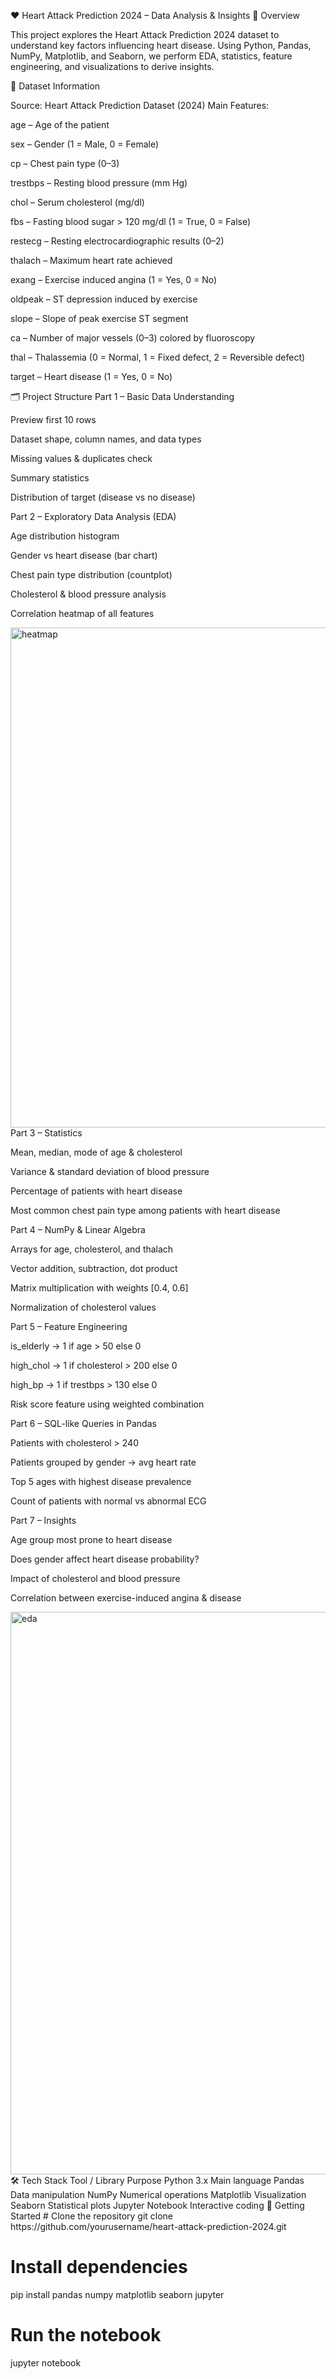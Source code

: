❤️ Heart Attack Prediction 2024 – Data Analysis & Insights
📖 Overview

This project explores the Heart Attack Prediction 2024 dataset to understand key factors influencing heart disease.
Using Python, Pandas, NumPy, Matplotlib, and Seaborn, we perform EDA, statistics, feature engineering, and visualizations to derive insights.

📂 Dataset Information

Source: Heart Attack Prediction Dataset (2024)
Main Features:

age – Age of the patient

sex – Gender (1 = Male, 0 = Female)

cp – Chest pain type (0–3)

trestbps – Resting blood pressure (mm Hg)

chol – Serum cholesterol (mg/dl)

fbs – Fasting blood sugar > 120 mg/dl (1 = True, 0 = False)

restecg – Resting electrocardiographic results (0–2)

thalach – Maximum heart rate achieved

exang – Exercise induced angina (1 = Yes, 0 = No)

oldpeak – ST depression induced by exercise

slope – Slope of peak exercise ST segment

ca – Number of major vessels (0–3) colored by fluoroscopy

thal – Thalassemia (0 = Normal, 1 = Fixed defect, 2 = Reversible defect)

target – Heart disease (1 = Yes, 0 = No)

🗂 Project Structure
Part 1 – Basic Data Understanding

Preview first 10 rows

Dataset shape, column names, and data types

Missing values & duplicates check

Summary statistics

Distribution of target (disease vs no disease)

Part 2 – Exploratory Data Analysis (EDA)

Age distribution histogram

Gender vs heart disease (bar chart)

Chest pain type distribution (countplot)

Cholesterol & blood pressure analysis

Correlation heatmap of all features

<img width="800" alt="heatmap" src="https://github.com/user-attachments/assets/xxx" />
Part 3 – Statistics

Mean, median, mode of age & cholesterol

Variance & standard deviation of blood pressure

Percentage of patients with heart disease

Most common chest pain type among patients with heart disease

Part 4 – NumPy & Linear Algebra

Arrays for age, cholesterol, and thalach

Vector addition, subtraction, dot product

Matrix multiplication with weights [0.4, 0.6]

Normalization of cholesterol values

Part 5 – Feature Engineering

is_elderly → 1 if age > 50 else 0

high_chol → 1 if cholesterol > 200 else 0

high_bp → 1 if trestbps > 130 else 0

Risk score feature using weighted combination

Part 6 – SQL-like Queries in Pandas

Patients with cholesterol > 240

Patients grouped by gender → avg heart rate

Top 5 ages with highest disease prevalence

Count of patients with normal vs abnormal ECG

Part 7 – Insights

Age group most prone to heart disease

Does gender affect heart disease probability?

Impact of cholesterol and blood pressure

Correlation between exercise-induced angina & disease

<img width="900" alt="eda" src="https://github.com/user-attachments/assets/yyy" />
🛠 Tech Stack
Tool / Library	Purpose
Python 3.x	Main language
Pandas	Data manipulation
NumPy	Numerical operations
Matplotlib	Visualization
Seaborn	Statistical plots
Jupyter Notebook	Interactive coding
🚀 Getting Started
# Clone the repository
git clone https://github.com/yourusername/heart-attack-prediction-2024.git

# Install dependencies
pip install pandas numpy matplotlib seaborn jupyter

# Run the notebook
jupyter notebook
